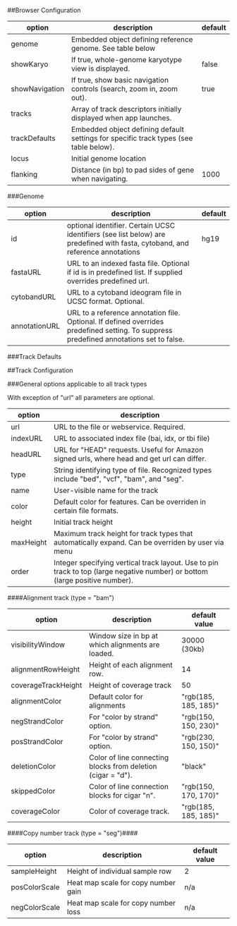 <!--Note: This document is written in "markdown".  Please respect the arkdown conventions (http://daringfireball.net/projects/markdown/) when editig. -->



##Browser Configuration




option  | description | default
------ | ------- | ------------
genome  | Embedded object defining reference genome.  See table below |
showKaryo | If true, whole-genome karyotype view is displayed. | false 
showNavigation | If true, show basic navigation controls (search, zoom in, zoom out). | true
tracks | Array of track descriptors initially displayed when app launches. |
trackDefaults |  Embedded object defining default settings for specific track types (see table below). |
locus | Initial genome location |
flanking  | Distance (in bp) to pad sides of gene when navigating. | 1000


###Genome

option | description | default
------ | ----------- | -------
id | optional identifier.  Certain UCSC identifiers (see list below) are predefined with fasta, cytoband, and reference annotations | hg19
fastaURL | URL to an indexed fasta file.  Optional if id is in predefined list.  If supplied overrides predefined url. |
cytobandURL | URL to a cytoband ideogram file in UCSC format.  Optional.  |
annotationURL | URL to a reference annotation file.  Optional.  If defined overrides predefined setting.  To suppress predefined annotations set to false. |

###Track Defaults




##Track Configuration

###General options applicable to all track types

With exception of "url" all parameters are optional.

option | description
--------|  ----------------
url | URL to the file or webservice.  Required.
indexURL | URL to associated index file (bai, idx, or tbi file)
headURL | URL for "HEAD" requests.   Useful for Amazon signed urls, where head and get url can differ.
type | String identifying type of file.  Recognized types include  "bed", "vcf", "bam", and "seg".
name | User-visible name for the track
color | Default color for features.  Can be overriden in certain file formats.
height | Initial track height
maxHeight | Maximum track height for track types that automatically expand.  Can be overriden by user via menu
order | Integer specifying vertical track layout.  Use to pin track to top (large negative number) or bottom (large positive number).

####Alignment track (type = "bam")

option | description | default value
-------- | ---------------- | ----------------
visibilityWindow | Window size in bp at which alignments are loaded.  | 30000 (30kb)
alignmentRowHeight | Height of each alignment row.  | 14
coverageTrackHeight | Height of coverage track | 50
alignmentColor | Default color for alignments | "rgb(185, 185, 185)"
negStrandColor | For "color by strand" option. | "rgb(150, 150, 230)"
posStrandColor | For "color by strand" option. | "rgb(230, 150, 150)"
deletionColor | Color of line connecting blocks from deletion (cigar = "d").  | "black"
skippedColor | Color of line connection blocks for cigar "n". | "rgb(150, 170, 170)"
coverageColor | Color of coverage track. | "rgb(185, 185, 185)"

####Copy number track (type = "seg")####

option | description | default value
-------- | ---------------- | ----------------
sampleHeight | Height of individual sample row | 2
posColorScale | Heat map scale for copy number gain | n/a
negColorScale | Heat map scale for copy number loss | n/a

<!-- TODO -- heatmap scale json description -->



